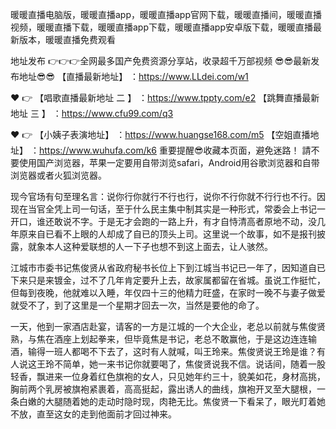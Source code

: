 暖暖直播电脑版，暖暖直播app，暖暖直播app官网下载，暖暖直播间，暖暖直播视频，暖暖直播下载，暖暖直播app下载，暖暖直播app安卓版下载，暖暖直播最新版本，暖暖直播免费观看

地址发布 👉👉👉全网最多国产免费资源分享站，收录超千万部视频
😎😎最新发布地址😎😎
 【直播最新地址】 ：https://www.LLdei.com/w1

❤️ 👉 【唱歌直播最新地址 二 】 ：https://www.tppty.com/e2
 【跳舞直播最新地址  三 】 ：https://www.cfu99.com/q3

❤️ 👉 【小姨子表演地址】 ：https://www.huangse168.com/m5
 【空姐直播地址】 ：https://www.wuhufa.com/k6
重要提醒😎收藏本页面，避免迷路！
請不要使用国产浏览器，苹果一定要用自带浏览safari，Android用谷歌浏览器和自带浏览器或者火狐浏览器。

现今官场有句至理名言：说你行你就行不行也行，说你不行你就不行行也不行。因现在当官全凭上司一句话，至于什么民主集中制其实是一种形式，常委会上书记一开口，谁还敢说不字。于是无才会跑的一路上升，有才自恃清高者原地不动，没几年原来自已看不上眼的人却成了自已的顶头上司。这里说一个故事，如不是报刊披露，就象本人这种爱联想的人一下子也想不到这上面去，让人骇然。

江城市市委书记焦俊贤从省政府秘书长位上下到江城当书记已一年了，因知道自已下来只是来镀金，过不了几年肯定要升上去，故家属都留在省城。虽说工作挺忙，但每到夜晚，他就难以入睡，年仅四十三的他精力旺盛，在家时一晚不与妻子做爱就受不了，到了这里是一个星期才回去一次，当然是要他的命了。

一天，他到一家酒店赴宴，请客的一方是江城的一个大企业，老总以前就与焦俊贤熟，与焦在酒座上划起拳来，但毕竟焦是书记，老总不敢赢他，于是这边连连输酒，输得一班人都喝不下去了，这时有人就喊，叫王玲来。焦俊贤说王玲是谁？有人说这王玲不简单，她一来书记你就要喝了，焦俊贤说我不信。说话间，随着一股轻香，飘进来一位身着红色旗袍的女人，只见她年约三十，貌美如花，身材高挑，胸前两个乳房被旗袍紧裹着，高高挺起，露出诱人的曲线，旗袍开叉至大腿根，一条白嫩的大腿随着她的走动时隐时现，肉艳无比。焦俊贤一下看呆了，眼光盯着她不放，直至这女的走到他面前才回过神来。
